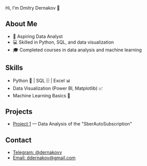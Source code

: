 Hi, I'm Dmitry Dernakov 👋

## About Me
- 🎯 Aspiring Data Analyst  
- 💻 Skilled in Python, SQL, and data visualization  
- 🎓 Completed courses in data analysis and machine learning   

## Skills
- Python 🐍 | SQL 🗄️ | Excel 📊  
- Data Visualization (Power BI, Matplotlib) 📈  
- Machine Learning Basics 🤖  

## Projects
- [Project 1](https://github.com/Dernakov/Homework_skillbox/tree/main/finalwork_DA_Skillbox) — Data Analysis of the "SberAutoSubscription"  

## Contact
- [Telegram: @dernakovv](https://t.me/dernakovv)  
- [Email: ddernakov@gmail.com](mailto:ddernakov@gmail.com)